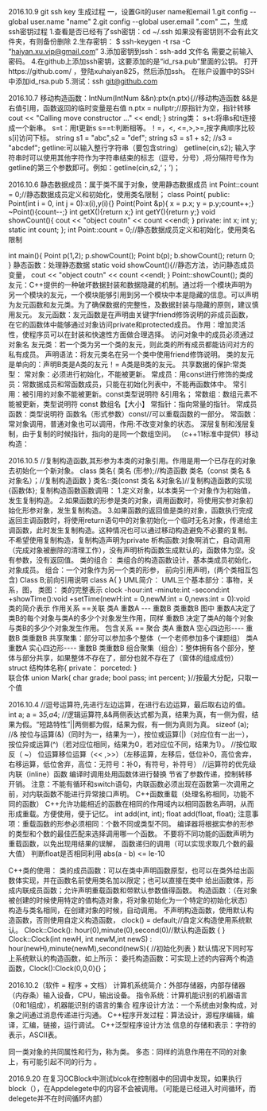 2016.10.9
git ssh key 生成过程
一，设置Git的user name和email
1.git config --global user.name "name"
2.git config --global user.email ".com"
二，生成ssh密钥过程
1.查看是否已经有了ssh密钥：cd ~/.ssh
如果没有密钥则不会有此文件夹，有则备份删除
2.生存密钥：
$ ssh-keygen -t rsa -C “haiyan.xu.vip@gmail.com”
3.添加密钥到ssh：ssh-add 文件名
需要之前输入密码。
4.在github上添加ssh密钥，这要添加的是“id_rsa.pub”里面的公钥。
打开https://github.com/ ，登陆xuhaiyan825，然后添加ssh。
在账户设置中的SSH中添加id_rsa.pub
5.测试：ssh git@github.com

2016.10.7
移动构造函数：IntNum(IntNum &&n):ptx(n.ptx){//移动构造函数 &&是右值引用，函数返回的临时变量是右值
		n.ptx = nullptr;//原指针为空，指针转移
		cout << "Calling move constructor ..." << endl;
	}
string类：
s+t:将串s和t连接成一个新串。
s=t：用t更新s
s==t:判断相等。！=，<, <=,>,>=,按字典顺序比较s[i]访问下标。
string s1 = "abc",s2 = "def";
string s3 = s1 + s2; //s3 = "abcdef";
getline:可以输入整行字符串（要包含string）
getline(cin,s2);
输入字符串时可以使用其他字符作为字符串结束的标志（逗号，分号）,将分隔符号作为getline的第三个参数即可。例如：getline(cin,s2,‘；’)；

2016.10.6
静态数据成员：属于类不属于对象，使用静态数据成员
int Point::count = 0;//静态数据成员定义和初始化，使用类名限制；
class Point{
public:
	Point(int i = 0, int j = 0):x(i),y(i){}
	Point(Point &p){ x = p.x; y = p.y;count++;}
	~Point(){count--;}
	int getX(){return x;}
	int getY(){return y;}
	void showCount(){
		cout << "object coutn" << count <<endl;
	}
private:
	int x;
	int y;
	static int count;
};
int Point::count = 0;//静态数据成员定义和初始化，使用类名限制

int main(){
	Point p(1,2);
	p.showCount();
	Point b(p);
	b.showCount();
	return 0;
}
静态函数：处理静态数据
static void showCount(){//静态方法，访问静态成员变量，
		cout << "object coutn" << count <<endl;
	}
Point::showCount();
类的友元：C++提供的一种破坏数据封装和数据隐藏的机制。通过将一个模块声明为另一个模块的友元，一个模块能够引用到另一个模块中本是隐藏的信息。可以声明为友元函数和友元类。为了确保数据的完整性，及数据封装与隐藏的原则，建议慎用友元。
友元函数：友元函数是在声明由关键字friend修饰说明的非成员函数，在它的函数体中能够通过对象访问private和protected成员。
作用：增加灵活性，使程序员可以在封装和快速性方面做合理选择。
访问对象中的成员必须通过对象名
友元类：若一个类为另一个类的友元，则此类的所有成员都能访问对方的私有成员。
声明语法：将友元类名在另一个类中使用friend修饰说明。 
类的友元是单向的：声明B类是A类的友元！= A类是B类的友元。
共享数据的保护:常类型：
常对象：必须进行初始化，不能被更新。
常成员：用const进行修饰的类成员：常数据成员和常函数成员，只能在初始化列表中，不能再函数体中。
常引用：被引用的对象不能被更新。const类型说明符 &引用名；
常数组：数组元素不能被更新，类型说明符 const 数组名【大小】
常指针：指向常量的指针。
常成员函数：类型说明符 函数名（形式参数）const//可以重载函数的一部分。
常函数：常对象调用，普通对象也可以调用，作用:不改变对象的状态。
深层复制和浅层复制，由于复制的时候指针，指向的是同一个数组空间。
（c++11标准中提供）移动构造：

2016.10.5
//复制构造函数,其形参为本类的对象引用。作用是用一个已存在的对象去初始化一个新对象。
	class 类名{
		类名 (形参);//构造函数
		类名（const 类名 & 对象名）；//复制构造函数
	}
	类名::类(const 类名 &对象名)//复制构造函数的实现{函数体};
复制构造函数函数调用：
1.定义对象，以本类另一个对象作为初始值，发生复制构造。
2.如果函数的形参是类的对象，调用函数时，将使用实参对象初始化形参对象，发生复制构造。
3.如果函数的返回值是类的对象，函数执行完成返回主调函数时，将使用return语句中的对象初始化一个临时无名对象，传递给主调函数，此时发生复制构造。这种情况也可以通过移动构造避免不必要的复制。
不希望使用复制构造，复制构造声明为private
析构函数:对象啊消亡，自动调用（完成对象被删除的清理工作），没有声明析构函数生成默认的，函数体为空。没有参数，没有返回值。
类的组合：
类组合的构造函数设计，基本类成员初始化，对象成员。
组合：一个对象作为另一个类的形参，
前向引用声明，(两个类相互包含)
Class B;前向引用说明
class A{
}
UML简介：
UML三个基本部分：事物，关系，图，
类图： 
类的完整表示
clock
-hour:int
-minute:int
-second:int
+showTime():void
+setTime(newH:int = 0,newM:int = 0,news:int = 0):void
类的简介表示
作用关系 ==关联
类A 重数A --- 重数B 类重数B
图中 重数A决定了类B的每个对象与类A的多少个对象发生作用，同样 重数B 决定了类A的每个对象与类B的多少个对象发生作用。
包含关系 == 聚合 
类A 重数A 空心四边形---- 重数B 类重数B
共享聚集：部分可以参加多个整体（一个老师参加多个课题组）
类A 重数A 实心四边形---- 重数B 类重数B
组合聚集（组合）：整体拥有各个部分，整体与部分共享，如果整体不存在了，部分也就不存在了（窗体的组成成份）
struct 结构体名称{
private：
porceted:
}	
联合体 union Mark{
	char grade;
	bool pass;
	int percent;
}//按最大分配，只取一个值

2016.10.4
//逗号运算符,先进行左边运算，在进行右边运算，最后取右边的值。
	int a;
	a = 3*5,a*4;
	//逻辑运算符,&&两侧表达式都为真，结果为真，有一侧为假，结果为假。“短路特性”||两侧都为假，结果为假，有一侧为真则为真。
	sizeof (a);
	//& 按位与运算(&)（同时为一，结果为一），按位或运算(|)（对应位有一出一），按位异或运算(^)（若对应位相同，结果为0，若对应位不同，结果为1）。
	//按位取反（ ~） 位运算移位运算（<< ,>>）（左移运算，左移后，低位补0，高位舍弃，右移运算，低位舍弃，高位：无符号：补0，有符号，补符号）
	//运算符的优先级
内联（inline）函数
编译时调用处用函数体进行替换
节省了参数传递，控制转移开销。
注意：不能有循环和switch语句，内联函数必须出现在函数第一次调用之前，对内联函数不能进行异常接口声明。
C++函数重载（处理名称相同，功能不同的函数）
C++允许功能相近的函数在相同的作用域内以相同函数名声明，从而形成重载。方便使用，便于记忆。
int add(int, int);
float add(float, float);
注意事项：重载函数的形参必须相同：个数不同或类型不同。
编译器将根据实参的形参的类型和个数的最佳匹配来选择调用哪一个函数。
不要将不同功能的函数声明为重载函数，以免出现用结果的误解，
函数递归的调用（可以实现求取几个数的最大值）
判断float是否相同利用 abs(a - b) <= le-10

C++类的使用：
类的成员函数：可以在类中声明函数原型，也可以在类外给出函数体实现，并在函数名前使用类名加以限定；也可以直接在类中 给出函数体，形成内联成员函数；允许声明重载函数和带默认参数值得函数。
构造函数：（在对象被创建的时候使用特定的值构造对象，将对象初始化为一个特定的初始化状态）
构造与类名相同，在创建对象的时候，自动调用。
不声明构造函数，使用默认构造函数，否则使用自定义构造函数，
clock() = default;//自定义构造使用系统默认。
Clock::Clock(): hour(0),minute(0),second(0)//默认构造函数
{
}
Clock::Clock(int newH, int newM,int newS) : hour(newH),minute(newM),second(newS){ //初始化列表
}
默认情况下同时写上系统默认的构造函数，如上所示：
委托构造函数：可实现上述的内容两个构造函数，Clock():Clock(0,0,0){}；

2016.10.2（软件 = 程序 + 文档）
计算机系统简介：外部存储器，内部存储器（内存条）输入设备，CPU，输出设备。
指令系统：计算机能识别的机器语言（0和1组成），机器能识别的语言的集合
程序设计方法：一个系统由对象构成，对象之间通过消息传递进行沟通。
C++程序开发过程：算法设计，源程序编辑，编译，汇编，链接，运行调试。
C++泛型程序设计方法
信息的存储和表示：字符的表示，ASCII表。

同一类对象的共同属性和行为，称为类。
多态：同样的消息作用在不同的对象上，有可能引起不同的行为 。

2016.9.20
在复习OCBlock中测试blcok在控制器中的回调中发现，如果执行block（），在Appdelegete中的内容不会被调用。（可能是已经进入时间循环，而delegete并不在时间循环内部）
